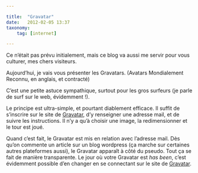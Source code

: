 ```yaml
---

title:  "Gravatar"
date:   2012-02-05 13:37
taxonomy:
    tag: [internet]

---
```



Ce n’était pas prévu initialement, mais ce blog va aussi me servir pour vous culturer, mes chers visiteurs.

Aujourd’hui, je vais vous présenter les Gravatars. (Avatars Mondialement Reconnu, en anglais, et contracté)

C’est une petite astuce sympathique, surtout pour les gros surfeurs (je parle de surf sur le web, évidemment !).

Le principe est ultra-simple, et pourtant diablement efficace. Il suffit de s’inscrire sur le site de [Gravatar](http://fr.gravatar.com/ "Gravatar"), d’y renseigner une adresse mail, et de suivre les instructions. Il n’y a qu’à choisir une image, la redimensionner et le tour est joué.

Quand c’est fait, le Gravatar est mis en relation avec l’adresse mail. Dès qu’on commente un article sur un blog wordpress (ça marche sur certaines autres plateformes aussi), le Gravatar apparaît à côté du pseudo. Tout ça se fait de manière transparente. Le jour où votre Gravatar est _has been_, c’est évidemment possible d’en changer en se connectant sur le site de [Gravatar](http://fr.gravatar.com/ "Gravatar").